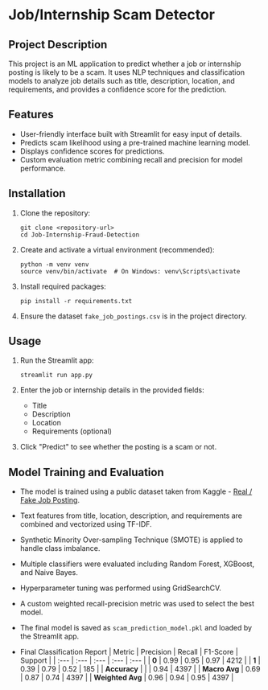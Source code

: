 # Job/Internship Scam Detector

## Project Description
This project is an ML application to predict whether a job or internship posting is likely to be a scam. It uses NLP techniques and classification models to analyze job details such as title, description, location, and requirements, and provides a confidence score for the prediction.

## Features
- User-friendly interface built with Streamlit for easy input of details.
- Predicts scam likelihood using a pre-trained machine learning model.
- Displays confidence scores for predictions.
- Custom evaluation metric combining recall and precision for model performance.

## Installation

1. Clone the repository:
   ```
   git clone <repository-url>
   cd Job-Internship-Fraud-Detection
   ```

2. Create and activate a virtual environment (recommended):
   ```
   python -m venv venv
   source venv/bin/activate  # On Windows: venv\Scripts\activate
   ```

3. Install required packages:
   ```
   pip install -r requirements.txt
   ```

4. Ensure the dataset `fake_job_postings.csv` is in the project directory.

## Usage

1. Run the Streamlit app:
   ```
   streamlit run app.py
   ```

2. Enter the job or internship details in the provided fields:
   - Title
   - Description
   - Location
   - Requirements (optional)

3. Click "Predict" to see whether the posting is a scam or not.

## Model Training and Evaluation

- The model is trained using a public dataset taken from Kaggle - [Real / Fake Job Posting](https://www.kaggle.com/datasets/shivamb/real-or-fake-fake-jobposting-prediction).
- Text features from title, location, description, and requirements are combined and vectorized using TF-IDF.
- Synthetic Minority Over-sampling Technique (SMOTE) is applied to handle class imbalance.
- Multiple classifiers were evaluated including Random Forest, XGBoost, and Naive Bayes.
- Hyperparameter tuning was performed using GridSearchCV.
- A custom weighted recall-precision metric was used to select the best model.
- The final model is saved as `scam_prediction_model.pkl` and loaded by the Streamlit app.

- Final Classification Report
| Metric | Precision | Recall | F1-Score | Support |
| :--- | :--- | :--- | :--- | :--- |
| **0** | 0.99 | 0.95 | 0.97 | 4212 |
| **1** | 0.39 | 0.79 | 0.52 | 185 |
| **Accuracy** | | | 0.94 | 4397 |
| **Macro Avg** | 0.69 | 0.87 | 0.74 | 4397 |
| **Weighted Avg** | 0.96 | 0.94 | 0.95 | 4397 |

